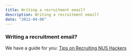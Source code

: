 ```yaml
---
title: Writing a recruitment email?
description: Writing a recruitment email?
date: "2012-04-06"
---
```


### Writing a recruitment email?

We have a guide for you: <a href="/tips-on-nus-engineers/">Tips on Recruiting NUS Hackers</a>
